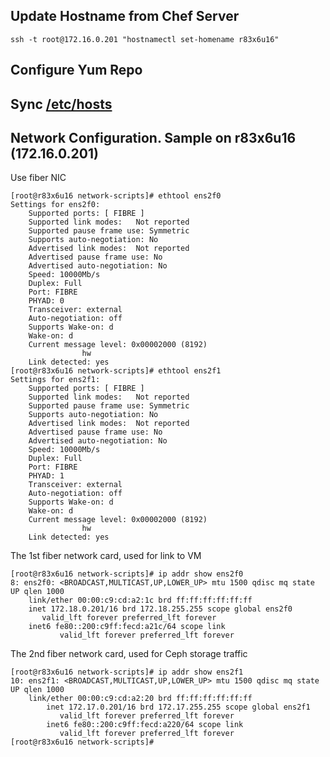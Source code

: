 ## Update Hostname from Chef Server

	ssh -t root@172.16.0.201 "hostnamectl set-homename r83x6u16"

## Configure Yum Repo

## Sync [/etc/hosts](samples/hosts/)

## Network Configuration. Sample on r83x6u16 (172.16.0.201)
Use fiber NIC

	[root@r83x6u16 network-scripts]# ethtool ens2f0
	Settings for ens2f0:
		Supported ports: [ FIBRE ]
		Supported link modes:   Not reported
		Supported pause frame use: Symmetric
		Supports auto-negotiation: No
		Advertised link modes:  Not reported
		Advertised pause frame use: No
		Advertised auto-negotiation: No
		Speed: 10000Mb/s
		Duplex: Full
		Port: FIBRE
		PHYAD: 0
		Transceiver: external
		Auto-negotiation: off
		Supports Wake-on: d
		Wake-on: d
		Current message level: 0x00002000 (8192)
			       	hw
		Link detected: yes
	[root@r83x6u16 network-scripts]# ethtool ens2f1
	Settings for ens2f1:
		Supported ports: [ FIBRE ]
		Supported link modes:   Not reported
		Supported pause frame use: Symmetric
		Supports auto-negotiation: No
		Advertised link modes:  Not reported
		Advertised pause frame use: No
		Advertised auto-negotiation: No
		Speed: 10000Mb/s
		Duplex: Full
		Port: FIBRE
		PHYAD: 1
		Transceiver: external
		Auto-negotiation: off
		Supports Wake-on: d
		Wake-on: d
		Current message level: 0x00002000 (8192)
			       	hw
		Link detected: yes

The 1st fiber network card, used for link to VM

	[root@r83x6u16 network-scripts]# ip addr show ens2f0
	8: ens2f0: <BROADCAST,MULTICAST,UP,LOWER_UP> mtu 1500 qdisc mq state UP qlen 1000
	    link/ether 00:00:c9:cd:a2:1c brd ff:ff:ff:ff:ff:ff
	    inet 172.18.0.201/16 brd 172.18.255.255 scope global ens2f0
	       valid_lft forever preferred_lft forever
    	inet6 fe80::200:c9ff:fecd:a21c/64 scope link 
       	       valid_lft forever preferred_lft forever

The 2nd fiber network card, used for Ceph storage traffic

	[root@r83x6u16 network-scripts]# ip addr show ens2f1
	10: ens2f1: <BROADCAST,MULTICAST,UP,LOWER_UP> mtu 1500 qdisc mq state UP qlen 1000
	    link/ether 00:00:c9:cd:a2:20 brd ff:ff:ff:ff:ff:ff
    	    inet 172.17.0.201/16 brd 172.17.255.255 scope global ens2f1
       	       valid_lft forever preferred_lft forever
            inet6 fe80::200:c9ff:fecd:a220/64 scope link 
               valid_lft forever preferred_lft forever
	[root@r83x6u16 network-scripts]# 


